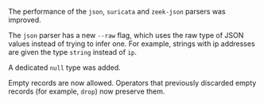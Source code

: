 The performance of the `json`, `suricata` and `zeek-json` parsers was improved.

The `json` parser has a new `--raw` flag, which uses the raw type of JSON values
instead of trying to infer one. For example, strings with ip addresses are given
the type `string` instead of `ip`.

A dedicated `null` type was added.

Empty records are now allowed. Operators that previously discarded empty records
(for example, `drop`) now preserve them.
